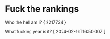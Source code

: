 # Fuck the rankings

Who the hell am I?
{ 2217734 }

What fucking year is it?
[ 2024-02-16T16:50:00Z ]
